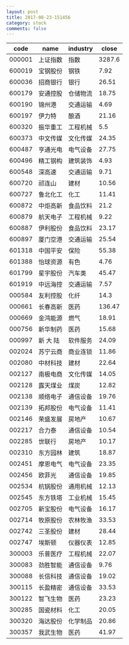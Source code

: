 ```yaml
---
layout: post
title: 2017-08-23-151456
category: stock
comments: false
---
```

| code   |   name   | industry | close  |
|--------|----------|----------|--------|
| 000001 | 上证指数 |   指数   | 3287.6 |
| 600019 | 宝钢股份 |   钢铁   |  7.92  |
| 600036 | 招商银行 |   银行   | 26.51  |
| 600179 | 安通控股 | 仓储物流 | 18.75  |
| 600190 |  锦州港  | 交通运输 |  4.69  |
| 600197 |  伊力特  |   酿酒   | 21.16  |
| 600320 | 振华重工 | 工程机械 |  5.5   |
| 600373 | 中文传媒 | 文化传媒 | 24.35  |
| 600487 | 亨通光电 | 电气设备 | 27.75  |
| 600496 | 精工钢构 | 建筑装饰 |  4.93  |
| 600548 |  深高速  | 交通运输 |  9.71  |
| 600720 |  祁连山  |   建材   | 10.56  |
| 600727 | 鲁北化工 |   化工   | 11.41  |
| 600872 | 中炬高新 | 食品饮料 |  21.2  |
| 600879 | 航天电子 | 工程机械 |  9.22  |
| 600887 | 伊利股份 | 食品饮料 | 23.17  |
| 600897 | 厦门空港 | 交通运输 | 25.54  |
| 601318 | 中国平安 |   保险   | 55.38  |
| 601388 | 怡球资源 |   有色   |  4.76  |
| 601799 | 星宇股份 |  汽车类  | 45.47  |
| 601919 | 中远海控 | 交通运输 |  7.57  |
| 000584 | 友利控股 |   化纤   |  14.3  |
| 000661 | 长春高新 |   医药   | 136.47 |
| 000669 | 金鸿能源 |   燃气   | 18.91  |
| 000756 | 新华制药 |   医药   | 15.68  |
| 000997 | 新 大 陆 | 软件服务 | 24.09  |
| 002024 | 苏宁云商 | 商业连锁 | 11.86  |
| 002080 | 中材科技 |   建材   | 22.64  |
| 002127 | 南极电商 | 文化传媒 | 14.05  |
| 002128 | 露天煤业 |   煤炭   | 12.82  |
| 002138 | 顺络电子 | 通信设备 | 19.76  |
| 002139 | 拓邦股份 | 电气设备 | 11.41  |
| 002146 | 荣盛发展 |  房地产  | 10.67  |
| 002217 |  合力泰  | 通信设备 | 10.54  |
| 002285 |  世联行  |  房地产  | 10.17  |
| 002310 | 东方园林 |   建筑   | 18.87  |
| 002451 | 摩恩电气 | 电气设备 | 23.35  |
| 002456 |  欧菲光  | 通信设备 | 19.85  |
| 002534 | 杭锅股份 | 通用机械 | 12.13  |
| 002545 | 东方铁塔 | 工业机械 | 15.45  |
| 002705 | 新宝股份 | 电气设备 | 16.17  |
| 002714 | 牧原股份 | 农林牧渔 | 33.53  |
| 002742 | 三圣股份 |   建材   | 28.44  |
| 002747 |  埃斯顿  | 仪器仪表 | 12.85  |
| 300003 | 乐普医疗 | 工程机械 | 22.07  |
| 300083 | 劲胜智能 | 通信设备 |  9.76  |
| 300088 | 长信科技 | 通信设备 | 19.02  |
| 300115 | 长盈精密 | 通信设备 | 33.53  |
| 300122 | 智飞生物 |   医药   | 23.23  |
| 300285 | 国瓷材料 |   化工   | 20.05  |
| 300320 | 海达股份 | 化学制品 | 20.86  |
| 300357 | 我武生物 |   医药   | 41.97  |
